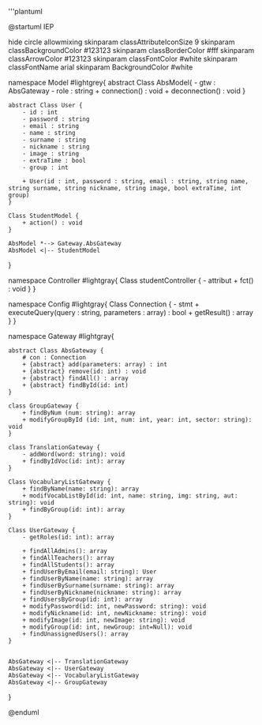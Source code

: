 '''plantuml

@startuml IEP

hide circle
allowmixing
skinparam classAttributeIconSize 9
skinparam classBackgroundColor #123123
skinparam classBorderColor #fff
skinparam classArrowColor #123123
skinparam classFontColor #white
skinparam classFontName arial
skinparam BackgroundColor #white

namespace Model #lightgrey{
    abstract Class AbsModel{
        - gtw : AbsGateway
        - role : string
        + connection() : void
        + deconnection() : void
    }

    abstract Class User {
        - id : int
        - password : string
        - email : string 
        - name : string
        - surname : string
        - nickname : string
        - image : string
        - extraTime : bool
        - group : int 

        + User(id : int, password : string, email : string, string name, string surname, string nickname, string image, bool extraTime, int group)
    }

    Class StudentModel {
        + action() : void
    }

    AbsModel *--> Gateway.AbsGateway
    AbsModel <|-- StudentModel

}


namespace Controller #lightgray{
    Class studentController {
        - attribut 
        + fct() : void
    }
}


namespace Config #lightgray{
    Class Connection {
        - stmt 
        + executeQuery(query : string, parameters : array) : bool
        + getResult() :  array
    }
}

namespace Gateway #lightgray{

    abstract Class AbsGateway {
        # con : Connection
        + {abstract} add(parameters: array) : int
        + {abstract} remove(id: int) : void
        + {abstract} findAll() : array
        + {abstract} findById(id: int)
    }

    class GroupGateway {
        + findByNum (num: string): array
        + modifyGroupById (id: int, num: int, year: int, sector: string): void
    }

    class TranslationGateway {
        - addWord(word: string): void
        + findByIdVoc(id: int): array
    }

    Class VocabularyListGateway {
        + findByName(name: string): array
        + modifVocabListById(id: int, name: string, img: string, aut: string): void
        + findByGroup(id: int): array  
    }

    Class UserGateway {
        - getRoles(id: int): array

        + findAllAdmins(): array
        + findAllTeachers(): array
        + findAllStudents(): array
        + findUserByEmail(email: string): User
        + findUserByName(name: string): array
        + findUserBySurname(surname: string): array
        + findUserByNickname(nickname: string): array
        + findUsersByGroup(id: int): array
        + modifyPassword(id: int, newPassword: string): void
        + modifyNickname(id: int, newNickname: string): void
        + modifyImage(id: int, newImage: string): void
        + modifyGroup(id: int, newGroup: int=Null): void
        + findUnassignedUsers(): array
    }

   
    AbsGateway <|-- TranslationGateway
    AbsGateway <|-- UserGateway
    AbsGateway <|-- VocabularyListGateway
    AbsGateway <|-- GroupGateway
}

@enduml
